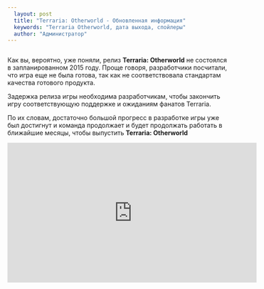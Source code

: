 ```yaml
---
  layout: post
  title: "Terraria: Otherworld - Обновленная информация"
  keywords: "Terraria Otherworld, дата выхода, спойлеры"
  author: "Администратор"
---
```


<div align="center"><img src="{{site.base_path}}images/posts/TOW-Logo-Small.png" alt="" /></div>

Как вы, вероятно, уже поняли, релиз <b>Terraria: Otherworld</b> не состоялся в запланированном 2015 году. Проще говоря, разработчики посчитали, что игра еще не была готова, так как не соответствовала стандартам качества готового продукта.

Задержка релиза игры необходима разработчикам, чтобы закончить игру соответствующую поддержке и ожиданиям фанатов Terraria.

По их словам, достаточно большой прогресс в разработке игры уже был достигнут и команда продолжает и будет продолжать работать в ближайшие месяцы, чтобы выпустить <b>Terraria: Otherworld</b>

<iframe width="560" height="315" src="https://www.youtube.com/embed/ydX8dISSwqc" frameborder="0" allowfullscreen></iframe>
